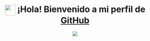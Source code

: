 <h1 align="center">
  <img src="https://media.giphy.com/media/hvRJCLFzcasrR4ia7z/giphy.gif" width="35" style="vertical-align: middle;">
  ¡Hola! Bienvenido a mi perfil de <a href="https://github.com/Will-Elvis" target="_blank">GitHub</a>
</h1>
<!--  -->
<p align="center">
  <a href="https://github.com/Will-Elvis">
    <img src="https://readme-typing-svg.herokuapp.com?font=Fira+Code&color=00F7FF&size=30&center=true&vCenter=true&width=900&height=100&lines=¡Hola%2C+me+llamo+Wilson+Huarachi!;Estudiante+de+Ingeniería+en+Informática;Apasionado+por+la+tecnología+y+el+código;Autodidacta;Siempre+aprendiendo+y+mejorando+💻🚀">
  </a>
</p>



